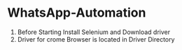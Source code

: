 # WhatsApp-Automation

1. Before Starting Install Selenium and Download driver 
2. Driver for crome Browser is located in Driver Directory 
